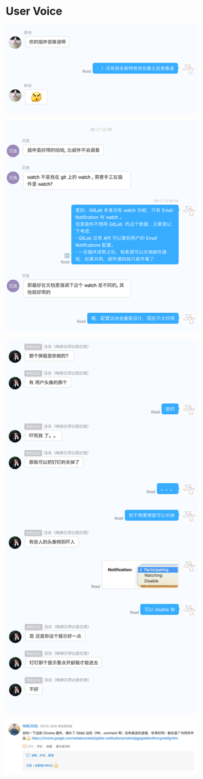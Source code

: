 # User Voice

![沉鱼](./assets/user-voice-1.png)

![泉栈](./assets/user-voice-2.png)

![汤尧](./assets/user-voice-3.png)

![杨森](./assets/user-voice-4.png)

